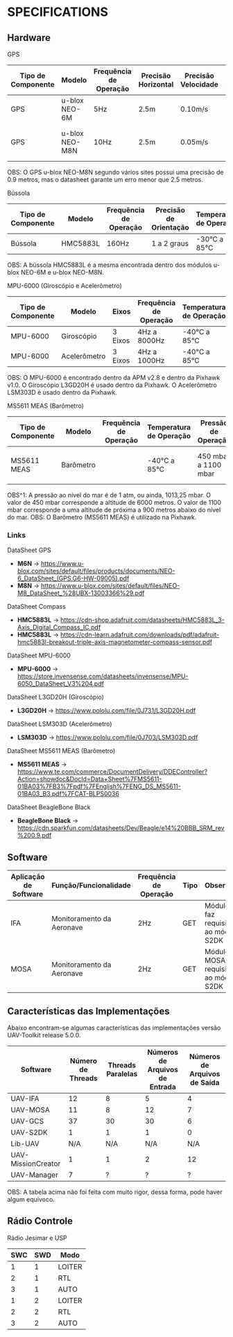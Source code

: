 # SPECIFICATIONS

## Hardware 

GPS

| Tipo de Componente  | Modelo          | Frequência de Operação | Precisão Horizontal | Precisão Velocidade | Precisão de Orientação | Máxima Velocidade | Sistema de Coordenadas | GPSs Suportados               | Temperatura de Operação  |
|---------------------|-----------------|------------------------|---------------------|---------------------|------------------------|-------------------|------------------------|-------------------------------|--------------------------|
| GPS                 | u-blox NEO-6M   | 5Hz                    | 2.5m                | 0.10m/s             | 0.5 graus              | 500m/s            | WGS-84                 | US-Based GPS                  | -40°C a 85°C             |
| GPS                 | u-blox NEO-M8N  | 10Hz                   | 2.5m                | 0.05m/s             | 0.3 graus              | 500m/s            | WGS-84                 | GPS, Galileo, GLONASS, BeiDou | -40°C a 85°C             |

OBS: O GPS u-blox NEO-M8N segundo vários sites possui uma precisão de 0.9 metros, mas o datasheet garante um erro menor que 2.5 metros.

Bússola

| Tipo de Componente  | Modelo          | Frequência de Operação | Precisão de Orientação | Temperatura de Operação       |
|---------------------|-----------------|------------------------|------------------------|-------------------------------|
| Bússola             | HMC5883L        | 160Hz                  | 1 a 2 graus            | -30°C a 85°C                  |

OBS: A bússola HMC5883L é a mesma encontrada dentro dos módulos u-blox NEO-6M e u-blox NEO-M8N. 

MPU-6000 (Giroscópio e Acelerômetro)

| Tipo de Componente  | Modelo          | Eixos   | Frequência de Operação | Temperatura de Operação  |
|---------------------|-----------------|---------|------------------------|--------------------------|
| MPU-6000            | Giroscópio      | 3 Eixos | 4Hz a 8000Hz           | -40°C a 85°C             |
| MPU-6000            | Acelerômetro    | 3 Eixos | 4Hz a 1000Hz           | -40°C a 85°C             |

OBS: O MPU-6000 é encontrado dentro da APM v2.8 e dentro da Pixhawk v1.0. O Giroscópio L3GD20H é usado dentro da Pixhawk. O Acelerômetro LSM303D é usado dentro da Pixhawk.

MS5611 MEAS (Barômetro)

| Tipo de Componente  | Modelo    | Frequência de Operação | Temperatura de Operação | Pressão de Operação  | Precisão da Pressão  | Altitude de Operação^1 |
|---------------------|-----------|------------------------|-------------------------|----------------------|----------------------|------------------------|
| MS5611 MEAS         | Barômetro |                        | -40°C a 85°C            | 450 mbar a 1100 mbar | -1.5 mbar a 1.5 mbar | -900m a 6000m          |

OBS^1: A pressão ao nível do mar é de 1 atm, ou ainda, 1013,25 mbar. O valor de 450 mbar corresponde a altitude de 6000 metros. O valor de 1100 mbar corresponde a uma altitude de próxima a 900 metros abaixo do nível do mar.
OBS: O Barômetro (MS5611 MEAS) é utilizado na Pixhawk.

### Links

DataSheet GPS

* **M6N** -> https://www.u-blox.com/sites/default/files/products/documents/NEO-6_DataSheet_(GPS.G6-HW-09005).pdf
* **M8N** -> https://www.u-blox.com/sites/default/files/NEO-M8_DataSheet_%28UBX-13003366%29.pdf

DataSheet Compass

* **HMC5883L** -> https://cdn-shop.adafruit.com/datasheets/HMC5883L_3-Axis_Digital_Compass_IC.pdf
* **HMC5883L** -> https://cdn-learn.adafruit.com/downloads/pdf/adafruit-hmc5883l-breakout-triple-axis-magnetometer-compass-sensor.pdf

DataSheet MPU-6000

* **MPU-6000** -> https://store.invensense.com/datasheets/invensense/MPU-6050_DataSheet_V3%204.pdf

DataSheet L3GD20H (Giroscópio)

* **L3GD20H** -> https://www.pololu.com/file/0J731/L3GD20H.pdf

DataSheet LSM303D (Acelerômetro)

* **LSM303D** -> https://www.pololu.com/file/0J703/LSM303D.pdf

DataSheet MS5611 MEAS (Barômetro)

* **MS5611 MEAS** -> https://www.te.com/commerce/DocumentDelivery/DDEController?Action=showdoc&DocId=Data+Sheet%7FMS5611-01BA03%7FB3%7Fpdf%7FEnglish%7FENG_DS_MS5611-01BA03_B3.pdf%7FCAT-BLPS0036

DataSheet BeagleBone Black

* **BeagleBone Black** -> https://cdn.sparkfun.com/datasheets/Dev/Beagle/e14%20BBB_SRM_rev%200.9.pdf

## Software 

| Aplicação de Software | Função/Funcionalidade     | Frequência de Operação | Tipo | Observação                                |
|-----------------------|---------------------------|------------------------|------|-------------------------------------------|
| IFA                   | Monitoramento da Aeronave | 2Hz                    | GET  | Módulo IFA faz requisição ao módulo S2DK  |
| MOSA                  | Monitoramento da Aeronave | 2Hz                    | GET  | Módulo MOSA faz requisição ao módulo S2DK |

## Características das Implementações

Abaixo encontram-se algumas características das implementações versão UAV-Toolkit release 5.0.0.

| Software           | Número de Threads | Threads Paralelas | Números de Arquivos de Entrada | Números de Arquivos de Saída |
|--------------------|-------------------|-------------------|--------------------------------|------------------------------|
| UAV-IFA            | 12                | 8                 | 5                              | 4                            |
| UAV-MOSA           | 11                | 8                 | 12                             | 7                            |
| UAV-GCS            | 37                | 30                | 30                             | 6                            |
| UAV-S2DK           | 1                 | 1                 | 1                              | 0                            |
| Lib-UAV            | N/A               | N/A               | N/A                            | N/A                          |
| UAV-MissionCreator | 1                 | 1                 | 2                              | 12                           |
| UAV-Manager        | 7                 | ?                 | ?                              | ?                            |

OBS: A tabela acima não foi feita com muito rigor, dessa forma, pode haver algum equívoco.

## Rádio Controle 

Rádio Jesimar e USP

| SWC | SWD | Modo    |
|-----|-----|---------|
| 1   | 1   | LOITER  |
| 2   | 1   | RTL     |
| 3   | 1   | AUTO    |
| 1   | 2   | LOITER  |
| 2   | 2   | RTL     |
| 3   | 2   | AUTO    |
